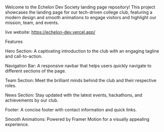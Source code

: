 Welcome to the Echelon Dev Society landing page repository! This project showcases the landing page for our tech-driven college club, featuring a modern design and smooth animations to engage visitors and highlight our mission, team, and events.

live website: https://echelon-dev.vercel.app/

Features

Hero Section: A captivating introduction to the club with an engaging tagline and call-to-action.

Navigation Bar: A responsive navbar that helps users quickly navigate to different sections of the page.

Team Section: Meet the brilliant minds behind the club and their respective roles.

News Section: Stay updated with the latest events, hackathons, and achievements by our club.

Footer: A concise footer with contact information and quick links.

Smooth Animations: Powered by Framer Motion for a visually appealing experience.
